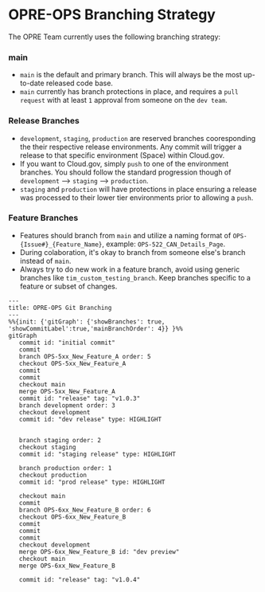 # OPRE-OPS Branching Strategy

The OPRE Team currently uses the following branching strategy:
### main
* `main` is the default and primary branch. This will always be the most up-to-date released code base.
* `main` currently has branch protections in place, and requires a `pull request` with at least `1` approval from someone on the `dev team`.

### Release Branches
* `development`, `staging`, `production` are reserved branches cooresponding the their respective release environments. Any commit will trigger a release to that specific environment (Space) within Cloud.gov.
* If you want to Cloud.gov, simply `push` to one of the environment branches. You should follow the standard progression though of `development` --> `staging` --> `production`.
* `staging` and `production` will have protections in place ensuring a release was processed to their lower tier environments prior to allowing a `push`.

### Feature Branches
* Features should branch from `main` and utilize a naming format of `OPS-{Issue#}_{Feature_Name}`, example: `OPS-522_CAN_Details_Page`.
* During colaboration, it's okay to branch from someone else's branch instead of `main`.
* Always try to do new work in a feature branch, avoid using generic branches like `tim_custom_testing_branch`. Keep branches specific to a feature or subset of changes.

```mermaid
---
title: OPRE-OPS Git Branching
---
%%{init: {'gitGraph': {'showBranches': true, 'showCommitLabel':true,'mainBranchOrder': 4}} }%%
gitGraph
   commit id: "initial commit"
   commit
   branch OPS-5xx_New_Feature_A order: 5
   checkout OPS-5xx_New_Feature_A
   commit
   commit
   checkout main
   merge OPS-5xx_New_Feature_A
   commit id: "release" tag: "v1.0.3"
   branch development order: 3
   checkout development
   commit id: "dev release" type: HIGHLIGHT


   branch staging order: 2
   checkout staging
   commit id: "staging release" type: HIGHLIGHT

   branch production order: 1
   checkout production
   commit id: "prod release" type: HIGHLIGHT

   checkout main
   commit
   branch OPS-6xx_New_Feature_B order: 6
   checkout OPS-6xx_New_Feature_B
   commit
   commit
   commit
   checkout development
   merge OPS-6xx_New_Feature_B id: "dev preview"
   checkout main
   merge OPS-6xx_New_Feature_B

   commit id: "release" tag: "v1.0.4"

```
